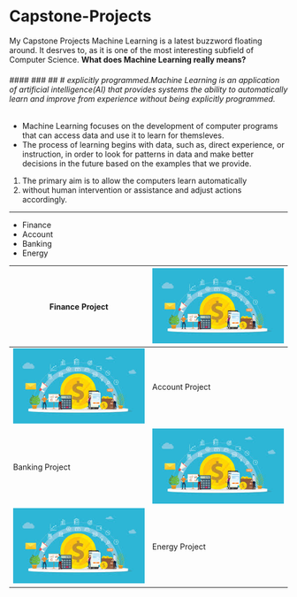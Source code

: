 # Capstone-Projects
My Capstone Projects
Machine Learning is a latest buzzword floating around. It desrves to, as it is one of the most interesting subfield of Computer Science.
**What does Machine Learning really means?**
###### #### ### ## # explicitly programmed.Machine Learning is an application of artificial intelligence(AI) that provides systems the ability to automatically learn and improve from experience without being explicitly programmed.
- Machine Learning focuses on the development of computer programs that can access data and use it to learn for themsleves.
- The process of learning begins with data, such as, direct experience, or instruction, in order to look for patterns in data and make better decisions in the future based on the examples that we provide. 
1. The primary aim is to allow the computers learn automatically
2. without human intervention or assistance and adjust actions accordingly.

------------

- Finance 
- Account
- Banking
- Energy

|  Finance Project | [![Fin](https://raw.githubusercontent.com/fareed37/Capstone-Projects/main/Images/image.jpg "Fin")](https://raw.githubusercontent.com/fareed37/Capstone-Projects/main/Images/image.jpg "Fin")  |
| ------------ | ------------ |
| [![Account](https://raw.githubusercontent.com/fareed37/Capstone-Projects/main/Images/image.jpg "Account")](https://raw.githubusercontent.com/fareed37/Capstone-Projects/main/Images/image.jpg "Account")  |  Account Project|
|  Banking Project| [![Bank](https://raw.githubusercontent.com/fareed37/Capstone-Projects/main/Images/image.jpg "Bank")](https://raw.githubusercontent.com/fareed37/Capstone-Projects/main/Images/image.jpg "Bank")  |
| [![Energyu](https://raw.githubusercontent.com/fareed37/Capstone-Projects/main/Images/image.jpg "Energyu")](https://raw.githubusercontent.com/fareed37/Capstone-Projects/main/Images/image.jpg "Energyu")  |  Energy Project |


